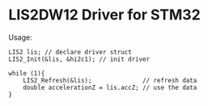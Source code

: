# LIS2DW12 Driver for STM32

Usage:

    LIS2 lis; // declare driver struct
    LIS2_Init(&lis, &hi2c1); // init driver

    while (1){
        LIS2_Refresh(&lis);              // refresh data
        double accelerationZ = lis.accZ; // use the data
    }
